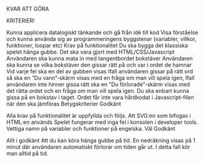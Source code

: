 KVAR ATT GÖRA
<!-- 1. ord ska finnas utan att man ska trycka starta spel. -->
<!-- 2. Ta bort "Skriv en bokstav för att starta spelet!" när man skrivit en bokstav. -->
<!-- 3. countdown number of try (så den räknar ner försök)  -->
<!-- 4. koppla starta om knappen (vid avslutat spel)   -->
<!-- 5. bara bokstäver ska användas -->
<!-- 6. fyll på felaktiga bokstäver  -->
<!-- 7. countdown timer -->
<!-- '9. kolla så att inmatat värde bara är en karaktär' -->
<!-- 10. byt ut så att man gemför med en array som är kopplat till randomWord -->

KRITERIER!

Kunna applicera datalogiskt tänkande och gå från idé till kod
Visa förståelse och kunna använda sig av programmeringens byggstenar (variabler, villkor, funktioner, loopar etc)
Krav på funktionalitet
Du ska bygga det klassiska spelet hänga gubbe.
Det ska vara gjort med HTML/CSS/Javascript
Användaren ska kunna mata in med tangentbordet bokstäver
Användaren ska kunna se vilka bokstäver den gissar rätt på och var i ordet de hamnar
Vid varje fel ska en del av gubben visas
Ifall användaren gissar på rätt ord så ska en ”Du vann”-skärm visas med en fråga om man vill spela igen,
Ifall användaren inte hinner gissa rätt ska en ”Du förlorade”-skärm visas med det rätta ordet och en fråga om man vill spela igen.
Du ska enbart kunna gissa på en bokstav i taget.
Ordet får inte vara hårdkodat i Javascript-filen när den ska jämföras
Betygskriterier
Godkänt

Alla krav på funktionalitet är uppfyllda och följs.
Att SVG:en som bifogas i HTML:en används
Spelet fungerar med inga fel i konsolen i developer tools.
Vettiga namn på variabler och funktioner på engelska.
Väl Godkänt

Allt i godkänt
Att du kan köra hänga gubbe på tid. En nedräkning visas på 1 minut där användaren automatiskt förlorar om tiden går ut. I detta fall kör man alltid på tid.